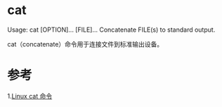 # cat
Usage: cat [OPTION]... [FILE]...
Concatenate FILE(s) to standard output.

cat（concatenate）命令用于连接文件到标准输出设备。

# 参考
1.[Linux cat 命令](https://www.runoob.com/linux/linux-comm-cat.html)
